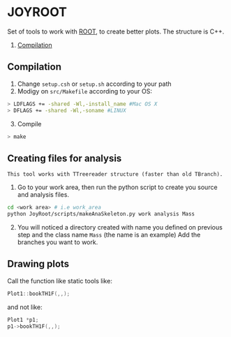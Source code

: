 # JOYROOT
Set of tools to work with [ROOT](https://root.cern.ch/), to create better plots.
The structure is C++.

1. [Compilation](##Compilation)

## Compilation

1) Change `setup.csh` or `setup.sh` according to your path
2) Modigy on `src/Makefile` according to your OS:
```bash
> LDFLAGS += -shared -Wl,-install_name #Mac OS X
> DFLAGS += -shared -Wl,-soname #LINUX 
```
3) Compile
```bash
> make
```

## Creating files for analysis
	This tool works with TTreereader structure (faster than old TBranch).

1) Go to your work area, then run the python script to create you source and analysis files.
```bash
cd <work area> # i.e work_area
python JoyRoot/scripts/makeAnaSkeleton.py work analysis Mass
```
2) You will noticed a directory created with name you defined on previous step and the class name `Mass` (the name is an example)
Add the branches you want to work.

## Drawing plots

Call the function like static tools like:
```C++
Plot1::bookTH1F(,,);
```
and not like: 
```C++
Plot1 *p1;
p1->bookTH1F(,,);
```

